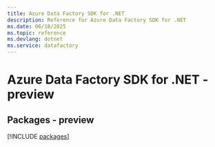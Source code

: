 ```yaml
---
title: Azure Data Factory SDK for .NET
description: Reference for Azure Data Factory SDK for .NET
ms.date: 06/18/2025
ms.topic: reference
ms.devlang: dotnet
ms.service: datafactory
---
```

# Azure Data Factory SDK for .NET - preview
## Packages - preview
[!INCLUDE [packages](data-factory-index.md)]
